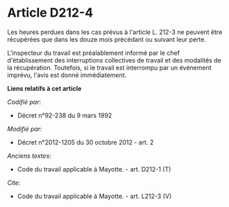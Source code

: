 # Article D212-4

Les heures perdues dans les cas prévus à l'article L. 212-3 ne peuvent être récupérées que dans les douze mois précédant ou
suivant leur perte. 

L'inspecteur du travail est préalablement informé par le chef d'établissement des interruptions collectives de travail et des
modalités de la récupération. Toutefois, si le travail est interrompu par un événement imprévu, l'avis est donné
immédiatement.

**Liens relatifs à cet article**

_Codifié par_:

  - Décret n°92-238 du 9 mars 1992

_Modifié par_:

  - Décret n°2012-1205 du 30 octobre 2012 - art. 2

_Anciens textes_:

  - Code du travail applicable à Mayotte. - art. D212-1 (T)

_Cite_:

  - Code du travail applicable à Mayotte. - art. L212-3 (V)
